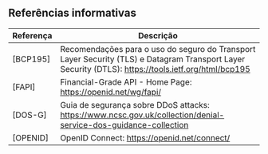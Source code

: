 ## Referências informativas

|Referença|Descrição|
|---------|---------|
|[BCP195]|Recomendações para o uso do seguro do Transport Layer Security (TLS) e Datagram Transport Layer Security (DTLS): <a href='https://tools.ietf.org/html/bcp195' target="_blank">https://tools.ietf.org/html/bcp195</a>|
|[FAPI]|Financial-Grade API - Home Page: <a href='https://openid.net/wg/fapi/' target="_blank"> https://openid.net/wg/fapi/</a>|
|[DOS-G]| Guia de segurança sobre DDoS attacks: <a href='https://www.ncsc.gov.uk/collection/denial-service-dos-guidance-collection' target="_blank"> https://www.ncsc.gov.uk/collection/denial-service-dos-guidance-collection</a>|
|[OPENID]|OpenID Connect: <a href='https://openid.net/connect/' target="_blank">https://openid.net/connect/</a>|
